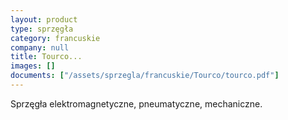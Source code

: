 ```yaml
---
layout: product
type: sprzęgła
category: francuskie
company: null
title: Tourco...
images: []
documents: ["/assets/sprzegla/francuskie/Tourco/tourco.pdf"]
---
```

Sprzęgła elektromagnetyczne, pneumatyczne, mechaniczne.
